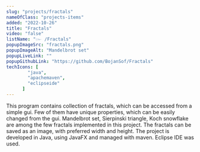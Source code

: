 ```yaml
---
slug: "projects/fractals"
nameOfClass: "projects-items"
added: "2022-10-26"
title: "Fractals"
video: "false"
listName: "๛ /Fractals"
popupImageSrc: "fractals.png"
popupImageAlt: "Mandelbrot set"
popupLiveLink: ""
popupGithubLink: "https://github.com/BojanSof/Fractals"
techIcons: [
        "java",
        "apachemaven",
        "eclipseide"
      ]
---
```


This program contains collection of fractals, which can be accessed from a simple gui.
Few of them have unique properties, which can be easily changed from the gui.
Mandelbrot set, Sierpinski triangle, Koch snowflake are among the few fractals implemented in this project.
The fractals can be saved as an image, with preferred width and height.
The project is developed in Java, using JavaFX and managed with maven.
Eclipse IDE was used.